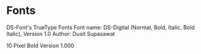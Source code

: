# Fonts 
DS-Font's TrueType Fonts
Font name: DS-Digital (Normal, Bold, Italic, Bold Italic), Version 1.0
Author: Dusit Supasawat

10 Pixel Bold
Version 1.000
